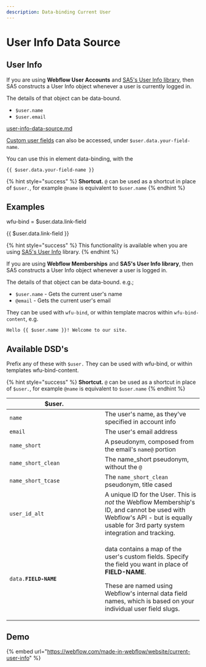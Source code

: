 ```yaml
---
description: Data-binding Current User
---
```


# User Info Data Source

## User Info

If you are using **Webflow User Accounts** and [SA5's User Info library](user-info-data-source.md#user-info), then SA5 constructs a User Info object whenever a user is currently logged in.

The details of that object can be data-bound.&#x20;

* `$user.name`
* `$user.email`

[user-info-data-source.md](user-info-data-source.md "mention")

[Custom user fields](../../sa5-user-accounts/logged-in-user-info/custom-user-fields.md) can also be accessed, under `$user.data.your-field-name`.

You can use this in element data-binding, with the&#x20;

`{{ $user.data.your-field-name }}`&#x20;

{% hint style="success" %}
**Shortcut.** `@` can be used as a shortcut in place of `$user.`, for example `@name` is equivalent to `$user.name`&#x20;
{% endhint %}

## Examples

wfu-bind = $user.data.link-field

\{{ $user.data.link-field \}}&#x20;

{% hint style="success" %}
This functionality is available when you are using [SA5's User Info](../../sa5-user-accounts/logged-in-user-info/) library.
{% endhint %}















If you are using **Webflow Memberships** and **SA5's User Info library**, then SA5 constructs a User Info object whenever a user is logged in.

The details of that object can be data-bound. e.g.;

* `$user.name` - Gets the current user's name
* `@email` - Gets the current user's email

They can be used with `wfu-bind`, or within template macros within `wfu-bind-content`, e.g.

```
Hello {{ $user.name }}! Welcome to our site.  
```

## Available DSD's

Prefix any of these with `$user.` They can be used with wfu-bind, or within templates  wfu-bind-content.&#x20;

{% hint style="success" %}
**Shortcut.** `@` can be used as a shortcut in place of `$user.`, for example `@name` is equivalent to `$user.name`&#x20;
{% endhint %}

<table><thead><tr><th width="233">$user.</th><th></th></tr></thead><tbody><tr><td><code>name</code></td><td>The user's name, as they've specified in account info</td></tr><tr><td><code>email</code></td><td>The user's email address</td></tr><tr><td><code>name_short</code></td><td>A pseudonym, composed from the email's <code>name@</code> portion</td></tr><tr><td><code>name_short_clean</code></td><td>The name_short pseudonym, without the <code>@</code></td></tr><tr><td><code>name_short_tcase</code></td><td>The <code>name_short_clean</code> pseudonym, title cased</td></tr><tr><td><code>user_id_alt</code></td><td>A unique ID for the User. This is <em>not</em> the Webflow Membership's ID, and cannot be used with Webflow's API - but is equally usable for 3rd party system integration and tracking.</td></tr><tr><td><code>data.</code><strong><code>FIELD-NAME</code></strong></td><td><p>data contains a map of the user's custom fields. Specify the field you want in place of <strong>FIELD-NAME</strong>. </p><p>These are named using Webflow's internal data field names, which is based on your individual user field slugs.</p></td></tr></tbody></table>

## Demo

{% embed url="https://webflow.com/made-in-webflow/website/current-user-info" %}

